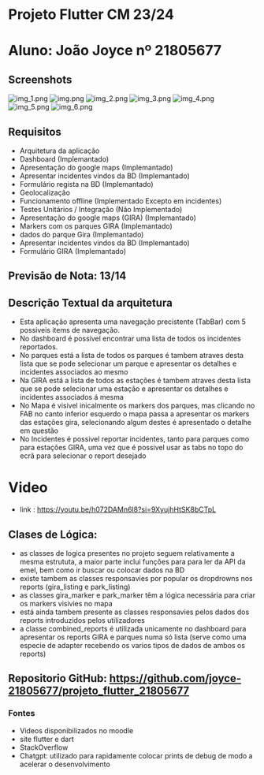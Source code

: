 # Projeto Flutter CM 23/24

# Aluno: João Joyce nº 21805677

## Screenshots
![img_1.png](screenshots/img_1.png)
![img.png](screenshots/img.png)
![img_2.png](screenshots/img_2.png)
![img_3.png](screenshots/img_3.png)
![img_4.png](screenshots/img_4.png)
![img_5.png](screenshots/img_5.png)
![img_6.png](screenshots/img_6.png)

## Requisitos 
- Arquitetura da aplicação
- Dashboard (Implemantado)
- Apresentação do google maps (Implemantado)
- Apresentar incidentes vindos da BD (Implemantado)
- Formulário regista na BD (Implemantado)
- Geolocalização 
- Funcionamento offline (Implementado Excepto em incidentes)
- Testes Unitários / Integração (Não Implementado)
- Apresentação do google maps (GIRA) (Implemantado)
- Markers com os parques GIRA (Implemantado)
- dados do parque Gira (Implemantado)
- Apresentar incidentes vindos da BD (Implemantado)
- Formulário GIRA (Implemantado)

## Previsão de Nota: 13/14

## Descrição Textual da arquitetura
- Esta aplicação apresenta uma navegação precistente (TabBar) com 5 possiveis items de navegação. 
- No dashboard é possivel encontrar uma lista de todos os incidentes reportados.
- No parques está a lista de todos os parques é tambem atraves desta lista que se pode selecionar um parque e apresentar os detalhes e incidentes associados ao mesmo
- Na GIRA está a lista de todos as estações é tambem atraves desta lista que se pode selecionar uma estação e apresentar os detalhes e incidentes associados á mesma
- No Mapa é visivel inicalmente os markers dos parques, mas clicando no FAB no canto inferior esquerdo o mapa passa a apresentar os markers das estações gira, selecionando algum destes é apresentado o detalhe em questão
- No Incidentes é possivel reportar incidentes, tanto para parques como para estações GIRA, uma vez que é possivel usar as tabs no topo do ecrã para selecionar o report desejado

# Video
- link : https://youtu.be/h072DAMn6l8?si=9XyujhHtSK8bCTpL

## Clases de Lógica:
- as classes de logica presentes no projeto seguem relativamente a mesma estrututa, a maior parte inclui funções para para ler da API da emel, bem como ir buscar ou colocar dados na BD
- existe tambem as classes responsavies por popular os dropdrowns nos reports (gira_listing e park_listing)
- as classes gira_marker e park_marker têm a lógica necessária para criar os markers visivies no mapa
- está ainda tambem presente as classes responsavies pelos dados dos reports introduzidos pelos utilizadores
- a classe combined_reports é utilizada unicamente no dashboard para apresentar os reports GIRA e parques numa só lista (serve como uma especie de adapter recebendo os varios tipos de dados de ambos os reports)

## Repositorio GitHub:  https://github.com/joyce-21805677/projeto_flutter_21805677

### Fontes
- Videos disponibilizados no moodle
- site flutter e dart
- StackOverflow
- Chatgpt: utilizado para rapidamente colocar prints de debug de modo a acelerar o desenvolvimento

